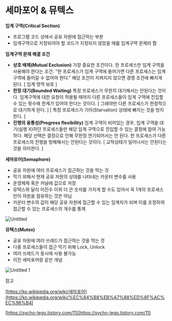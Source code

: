 # 세마포어 & 뮤텍스

**임계 구역(Critical Section)**

-   프로그램 코드 상에서 공유 자원에 접근하는 부분
-   임계구역으로 지정되어야 할 코드가 지정되지 않았을 때를 임계구역 문제라 함

**임계구역 문제 해결 조건**

-   **상호 배제(Mutual Exclusion)**
    가장 중요한 조건이다. 한 프로세스만 임계 구역을 사용해야 한다는 조건.
    "한 프로세스가 임계 구역에 들어가면 다른 프로세스는 임계 구역에 들어갈 수 없어야 한다."
    해당 조건이 지켜지지 않으면 경쟁 조건에 빠지게 된다.
    [ 임계 영역 보호 ]
-   **한정 대기(Bounded Waiting)**
    특정 프로세스가 무한히 대기해서는 안된다는 것이다.
    임계구역에 대한 요청이 허용될 때까지 다른 프로세스들이 임계 구역에 진입할 수 있는 횟수에 한계가 있어야 한다는 것이다. [ 그래야만 다른 프로세스가 한정적으로 대기하게 된다. ]
    [ 특정 프로세스가 기아(Starvation) 상태에 빠지는 것을 방지한다. ]
-   **진행의 융통성(Progress flexibility)**
    임계 구역이 비어있는 경우, 임계 구역을 대기(실행 X)하던 프로세스들만 해당 임계 구역으로 진입할 수 있는 결정에 참여 가능하다. 해당 선택은 결정으로 인해 무한정 연기되어서는 안 된다.
    한 프로세스가 다른 프로세스의 진행을 방해해서는 안된다는 것이다.
    [ 교착상태가 일어나서는 안된다는 것을 의미한다. ]

**세마포어(Semaphore)**

-   공유 자원에 여러 프로세스가 접근하는 것을 막는 것
-   막기 위해서 현재 공유 자원의 상태를 나타내는 카운터 변수를 사용
-   운영체제 혹은 커널에 값으로 저장
-   뮤텍스와 달리 이진수 이외 더 큰 숫자를 가지게 할 수도 있어서 꼭 1개의 프로세스만이 자원을 점유하는 것은 아님
-   카운터 변수의 값이 해당 공유 자원에 접근할 수 있는 임계치가 되며 이를 조정하여 접근할 수 있는 프로세스의 개수를 통제

![Untitled](https://user-images.githubusercontent.com/55469012/157611734-038c0f4b-4a37-435d-bdab-3e0b95a9c7bc.png)

**뮤텍스(Mutex)**

-   공유 자원에 여러 쓰레드가 접근하는 것을 막는 것
-   다중 프로세스들이 접근 막기 위해 Lock, Unlock
-   여러 쓰레드가 동시에 사용 불가능
-   이진 세마포어랑 같은 개념

![Untitled 1](https://user-images.githubusercontent.com/55469012/157611673-05fdf30b-5f9f-48d3-97a3-31803c2c93b9.png)

참고

[https://ko.wikipedia.org/wiki/세마포어](https://ko.wikipedia.org/wiki/%EC%84%B8%EB%A7%88%ED%8F%AC%EC%96%B4)

[https://sycho-lego.tistory.com/11](https://sycho-lego.tistory.com/11)

